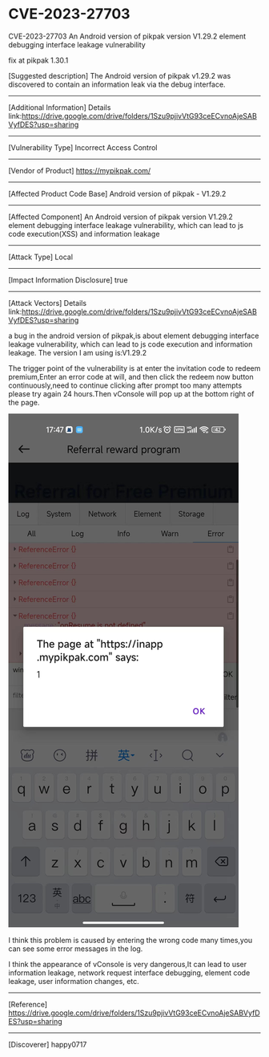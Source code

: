 # CVE-2023-27703
CVE-2023-27703  An Android version of pikpak version V1.29.2 element debugging interface leakage vulnerability


fix at pikpak 1.30.1



[Suggested description]
The Android version of pikpak v1.29.2 was discovered to contain an information leak via the debug interface.

------------------------------------------

[Additional Information]
Details link:https://drive.google.com/drive/folders/1Szu9pjivVtG93ceECvnoAjeSABVyfDES?usp=sharing

------------------------------------------

[Vulnerability Type]
Incorrect Access Control

------------------------------------------

[Vendor of Product]
https://mypikpak.com/

------------------------------------------

[Affected Product Code Base]
Android version of pikpak - V1.29.2

------------------------------------------

[Affected Component]
An Android version of pikpak version V1.29.2 element debugging interface leakage vulnerability, which can lead to js code execution(XSS) and information leakage

------------------------------------------

[Attack Type]
Local

------------------------------------------

[Impact Information Disclosure]
true

------------------------------------------

[Attack Vectors]
Details link:https://drive.google.com/drive/folders/1Szu9pjivVtG93ceECvnoAjeSABVyfDES?usp=sharing

a bug in the android version of pikpak,is about element debugging interface leakage vulnerability, which can lead to js code execution and information leakage.
The version I am using is:V1.29.2

The trigger point of the vulnerability is at enter the invitation code to redeem premium,Enter an error code at will, and then click the redeem now button continuously,need to continue clicking after prompt too many attempts please try again 24 hours.Then vConsole will pop up at the bottom right of the page.

![image](https://github.com/happy0717/CVE-2023-27703/blob/main/pikpak_repetition.jpg)

I think this problem is caused by entering the wrong code many times,you can see some error messages in the log.

I think the appearance of vConsole is very dangerous,It can lead to user information leakage, network request interface debugging, element code leakage, user information changes, etc.

------------------------------------------

[Reference]
https://drive.google.com/drive/folders/1Szu9pjivVtG93ceECvnoAjeSABVyfDES?usp=sharing

------------------------------------------

[Discoverer]
happy0717

